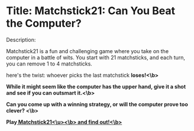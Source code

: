 <h1>Title: Matchstick21: Can You Beat the Computer?</h1>

<p>Description:</p>
<p>Matchstick21 is a fun and challenging game where you take on the computer in a battle of wits. 
You start with 21 matchsticks, and each turn, you can remove 1 to 4 matchsticks.

 here's the twist: whoever picks the last matchstick <b> loses!<\b>

While it might seem like the computer has the upper hand, <b> give it a shot and see if you can outsmart it.<\b>

Can you come up with a winning strategy, <b> or will the computer prove too clever? <\b>

<b> Play<u> Matchstick21<\u><\b> and <b> find out!<\b></p>
